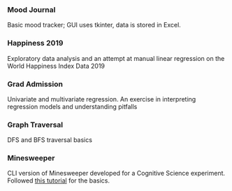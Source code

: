 ### Mood Journal
Basic mood tracker; GUI uses tkinter, data is stored in Excel.

### Happiness 2019
Exploratory data analysis and an attempt at manual linear regression on the World Happiness Index Data 2019

### Grad Admission
Univariate and multivariate regression. An exercise in interpreting regression models and understanding pitfalls

### Graph Traversal
DFS and BFS traversal basics

### Minesweeper
CLI version of Minesweeper developed for a Cognitive Science experiment. Followed [this tutorial](https://repl.it/talk/learn/How-to-program-MineSweeper-in-Python-fully-explained-in-depth-tutorial/9397) for the basics.
